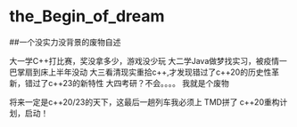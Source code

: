 # the_Begin_of_dream

##一个没实力没背景的废物自述

大一学C++打比赛，奖没拿多少，游戏没少玩
大二学Java做梦找实习，被疫情一巴掌扇到床上半年没动
大三看清现实重拾c++,才发现错过了c++20的历史性革新，错过了c++23的新特性
大四考研？不会。。。。
我就是个废物

将来一定是c++20/23的天下，这最后一趟列车我必须上
TMD拼了
c++20重构计划，启动！
